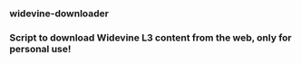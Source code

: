 ### widevine-downloader
### Script to download Widevine L3 content from the web, only for personal use!
